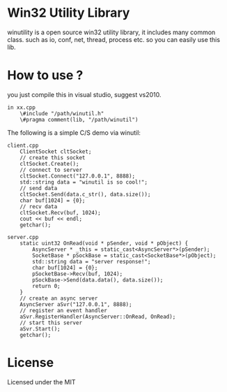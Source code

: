 
# Win32 Utility Library

winutility is a open source win32 utility library, it includes many common class.
such as io, conf, net, thread, process etc. so you can easily use this lib.

# How to use ?

you just compile this in visual studio, suggest vs2010.

	in xx.cpp
		\#include "/path/winutil.h"
		\#pragma comment(lib, "/path/winutil")

The following is a simple C/S demo via winutil:

	client.cpp 
		ClientSocket cltSocket;
		// create this socket
		cltSocket.Create(); 
		// connect to server
		cltSocket.Connect("127.0.0.1", 8888); 
		std::string data = "winutil is so cool!";
		// send data
		cltSocket.Send(data.c_str(), data.size()); 
		char buf[1024] = {0};
		// recv data
		cltSocket.Recv(buf, 1024); 
		cout << buf << endl;
		getchar();

	server.cpp
		static uint32 OnRead(void * pSender, void * pObject) {
			AsyncServer * _this = static_cast<AsyncServer*>(pSender);
			SocketBase * pSockBase = static_cast<SocketBase*>(pObject);
			std::string data = "server response!";
			char buf[1024] = {0};
			pSocketBase->Recv(buf, 1024);
			pSockBase->Send(data.data(), data.size());
			return 0;
		}
		// create an async server
		AsyncServer aSvr("127.0.0.1", 8888);
		// register an event handler
		aSvr.RegisterHandler(AsyncServer::OnRead, OnRead);
		// start this server
		aSvr.Start();
		getchar();

# License

Licensed under the MIT 